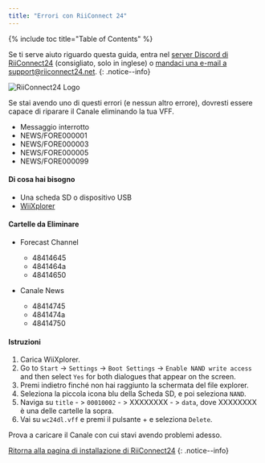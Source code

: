 ```yaml
---
title: "Errori con RiiConnect 24"
---
```


{% include toc title="Table of Contents" %}

Se ti serve aiuto riguardo questa guida, entra nel [server Discord di RiiConnect24](https://discord.gg/b4Y7jfD) (consigliato, solo in inglese) o [mandaci una e-mail a support@riiconnect24.net](mailto:support@riiconnect24.net).
{: .notice--info}

![RiiConnect24 Logo](/images/WiiRC24Logo.jpg)

Se stai avendo uno di questi errori (e nessun altro errore), dovresti essere capace di riparare il Canale eliminando la tua VFF.

+ Messaggio interrotto
+ NEWS/FORE000001
+ NEWS/FORE000003
+ NEWS/FORE000005
+ NEWS/FORE000099

#### Di cosa hai bisogno
* Una scheda SD o dispositivo USB
* [WiiXplorer](https://sourceforge.net/projects/wiixplorer/files/latest/download)

#### Cartelle da Eliminare

+ Forecast Channel
  + 48414645
  + 4841464a
  + 48414650

+ Canale News
  + 48414745
  + 4841474a
  + 48414750

#### Istruzioni

1. Carica WiiXplorer.
2. Go to `Start` -> `Settings` -> `Boot Settings` -> `Enable NAND write access` and then select `Yes` for both dialogues that appear on the screen.
3. Premi indietro finché non hai raggiunto la schermata del file explorer.
4. Seleziona la piccola icona blu della Scheda SD, e poi seleziona `NAND`.
5. Naviga su `title` - > `00010002` - > XXXXXXXX - > `data`, dove XXXXXXXX è una delle cartelle la sopra.
6. Vai su `wc24dl.vff` e premi il pulsante + e seleziona `Delete`.

Prova a caricare il Canale con cui stavi avendo problemi adesso.

[Ritorna alla pagina di installazione di RiiConnect24](riiconnect24)
{: .notice--info}
